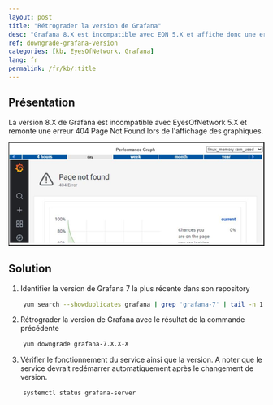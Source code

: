 ```yaml
---
layout: post
title: "Rétrograder la version de Grafana"
desc: "Grafana 8.X est incompatible avec EON 5.X et affiche donc une erreur 404 Page Not Found"
ref: downgrade-grafana-version
categories: [kb, EyesOfNetwork, Grafana]
lang: fr
permalink: /fr/kb/:title
---
```


## Présentation

La version 8.X de Grafana est incompatible avec EyesOfNetwork 5.X et remonte une erreur 404 Page Not Found lors de l'affichage des graphiques.

![EyesOfNetwork Grafana 8.X error](/img/kb/2021-10-19-downgrade-grafana-version/eon-grafana-error-404.png)

## Solution

1. Identifier la version de Grafana 7 la plus récente dans son repository

``` bash
    yum search --showduplicates grafana | grep 'grafana-7' | tail -n 1 | cut -d '.' -f 1-3
```

2. Rétrograder la version de Grafana avec le résultat de la commande précédente

``` bash
    yum downgrade grafana-7.X.X-X
```

3. Vérifier le fonctionnement du service ainsi que la version. A noter que le service devrait redémarrer automatiquement après le changement de version.

``` bash
    systemctl status grafana-server
```
